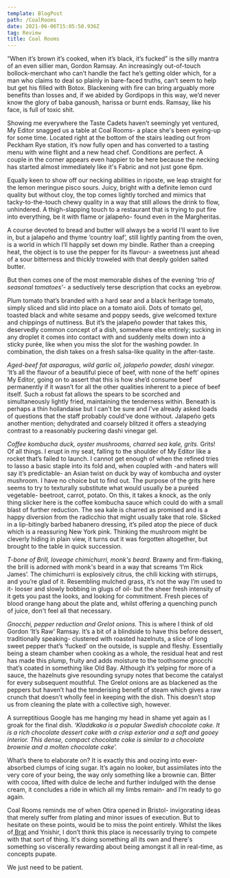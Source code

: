 ```yaml
---
template: BlogPost
path: /CoalRooms
date: 2021-06-06T15:05:50.936Z
tag: Review
title: Coal Rooms
---
```

“When it’s brown it’s cooked, when it’s black, it’s fucked” is the silly mantra of an even sillier man, Gordon Ramsay. An increasingly out-of-touch bollock-merchant who can’t handle the fact he’s getting older which, for a man who claims to deal so plainly in bare-faced truths, can’t seem to help but get his filled with Botox. Blackening with fire can bring arguably more benefits than losses and, if we abided by Gordipops in this way, we’d never know the glory of baba ganoush, harissa or burnt ends. Ramsay, like his face, is full of toxic shit.

Showing me everywhere the Taste Cadets haven’t seemingly yet ventured, My Editor snagged us a table at Coal Rooms- a place she's been eyeing-up for some time. Located right at the bottom of the stairs leading out from Peckham Rye station, it’s now fully open and has converted to a tasting menu with wine flight and a new head chef. Conditions are perfect. A couple in the corner appears even happier to be here because the necking has started almost immediately like it's Fabric and not just gone 6pm.

Equally keen to show off our necking abilities in riposte, we leap straight for the lemon meringue pisco sours. Juicy, bright with a definite lemon curd quality but without cloy, the top comes lightly torched and mimics that tacky-to-the-touch chewy quality in a way that still allows the drink to flow, unhindered. A thigh-slapping touch to a restaurant that is trying to put fire into everything, be it with flame or jalapeño- found even in the Margheritas. 

A course devoted to bread and butter will always be a world I’ll want to live in, but a jalapeño and thyme ‘country loaf’, still lightly panting from the oven, is a world in which I’ll happily set down my bindle. Rather than a creeping heat, the object is to use the pepper for its flavour- a sweetness just ahead of a sour bitterness and thickly troweled with that deeply golden salted butter. 

But then comes one of the most memorable dishes of the evening *‘trio of seasonal tomatoes’*- a seductively terse description that cocks an eyebrow.

Plum tomato that’s branded with a hard sear and a black heritage tomato, simply sliced and slid into place on a tomato aioli. Dots of tomato gel, toasted black and white sesame and poppy seeds, give welcomed texture and chippings of nuttiness. But it’s the jalapeño powder that takes this, deservedly common concept of a dish, somewhere else entirely; sucking in any droplet it comes into contact with and suddenly melts down into a sticky purée, like when you miss the slot for the washing powder. In combination, the dish takes on a fresh salsa-like quality in the after-taste.

*Aged-beef fat asparagus, wild garlic oil, jalapeño powder, dashi vinegar.* ‘It’s all the flavour of a beautiful piece of beef, with none of the heft’ opines My Editor, going on to assert that this is how she’d consume beef permanently if it wasn’t for all the other qualities inherent to a piece of beef itself. Such a robust fat allows the spears to be scorched and simultaneously lightly fried, maintaining the tenderness within. Beneath is perhaps a thin hollandaise but I can't be sure and I've already asked loads of questions that the staff probably could've done without. Jalapeño gets another mention; dehydrated and coarsely blitzed it offers a steadying contrast to a reasonably puckering dashi vinegar gel.

*Coffee kombucha duck, oyster mushrooms, charred sea kale, grits.* Grits! Of all things. I erupt in my seat, falling to the shoulder of My Editor like a rocket that’s failed to launch. I cannot get enough of when the refined tries to lasso a basic staple into its fold and, when coupled with -and haters will say it’s predictable- an Asian twist on duck by way of kombucha and oyster mushroom. I have no choice but to find out. The purpose of the grits here seems to try to texturally substitute what would usually be a puréed vegetable- beetroot, carrot, potato. On this, it takes a knock, as the only thing slicker here is the coffee kombucha sauce which could do with a small blast of further reduction. The sea kale is charred as promised and is a happy diversion from the radicchio that might usually take that role. Slicked in a lip-bitingly barbed habanero dressing, it’s piled atop the piece of duck which is a reassuring New York pink. Thinking the mushroom might be cleverly hiding in plain view, it turns out it was forgotten altogether, but brought to the table in quick succession. 

*T-bone of Brill, loveage chimichurri, monk's beard.* Brawny and firm-flaking, the brill is adorned with monk's beard in a way that screams ‘I’m Rick James’. The chimichurri is explosively citrus, the chili kicking with stirrups, and you’re glad of it. Resembling mulched grass, it’s not the way I’m used to it- looser and slowly bobbing in glugs of oil- but the sheer fresh intensity of it gets you past the looks, and looking for commitment. Fresh pieces of blood orange hang about the plate and, whilst offering a quenching punch of juice, don't feel all that necessary.

*Gnocchi, pepper reduction and Grelot onions.* This is where I think of old Gordon ‘It’s Raw’ Ramsay. It’s a bit of a blindside to have this before dessert, traditionally speaking- clustered with roasted hazelnuts, a slice of long sweet pepper that’s ‘fucked’ on the outside, is supple and fleshy. Essentially being a steam chamber when cooking as a whole, the residual heat and rest has made this plump, fruity and adds moisture to the toothsome gnocchi that’s coated in something like Old Bay. Although it’s yelping for more of a sauce, the hazelnuts give resounding syrupy notes that become the catalyst for every subsequent mouthful. The Grelot onions are as blackened as the peppers but haven’t had the tenderising benefit of steam which gives a raw crunch that doesn’t wholly feel in keeping with the dish. This doesn’t stop us from cleaning the plate with a collective sigh, however.

A surreptitious Google has me hanging my head in shame yet again as I groak for the final dish. *‘Kladdkaka is a popular Swedish chocolate cake. It is a rich chocolate dessert cake with a crisp exterior and a soft and gooey interior. This dense, compact chocolate cake is similar to a chocolate brownie and a molten chocolate cake’.*

What’s there to elaborate on? It is exactly this and oozing into ever-absorbed clumps of icing sugar. It’s again no looker, but assimilates into the very core of your being, the way only something like a brownie can. Bitter with cocoa, lifted with dulce de leche and further indulged with the dense cream, it concludes a ride in which all my limbs remain- and I’m ready to go again.

Coal Rooms reminds me of when Otira opened in Bristol- invigorating ideas that merely suffer from plating and minor issues of execution. But to hesitate on these points, would be to miss the point entirely. Whilst the likes of[ Brat](https://baldflavours.com/Brat) and Ynishir, I don’t think this place is necessarily trying to compete with that sort of thing. It's doing something all its own and there's something so viscerally rewarding about being amongst it all in real-time, as concepts pupate. 

We just need to be patient.
